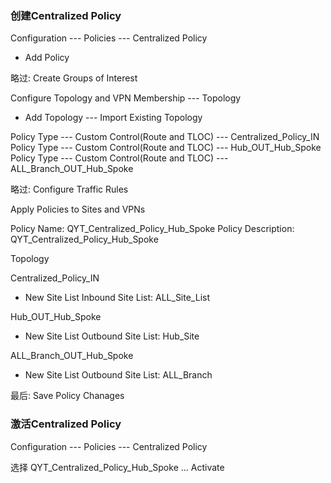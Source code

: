 ### 创建Centralized Policy
Configuration --- Policies --- Centralized Policy

+ Add Policy

略过: Create Groups of Interest

Configure Topology and VPN Membership --- Topology

+ Add Topology --- Import Existing Topology

Policy Type --- Custom Control(Route and TLOC) --- Centralized_Policy_IN
Policy Type --- Custom Control(Route and TLOC) --- Hub_OUT_Hub_Spoke
Policy Type --- Custom Control(Route and TLOC) --- ALL_Branch_OUT_Hub_Spoke

略过: Configure Traffic Rules

Apply Policies to Sites and VPNs

Policy Name: QYT_Centralized_Policy_Hub_Spoke
Policy Description: QYT_Centralized_Policy_Hub_Spoke

Topology

Centralized_Policy_IN
+ New Site List
Inbound Site List: ALL_Site_List

Hub_OUT_Hub_Spoke
+ New Site List
Outbound Site List: Hub_Site

ALL_Branch_OUT_Hub_Spoke
+ New Site List
Outbound Site List: ALL_Branch

最后: Save Policy Chanages

### 激活Centralized Policy

Configuration --- Policies --- Centralized Policy

选择 QYT_Centralized_Policy_Hub_Spoke ... Activate
